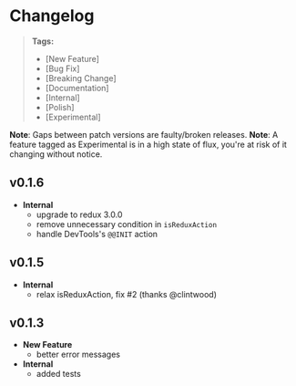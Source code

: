 # Changelog

> **Tags:**
> - [New Feature]
> - [Bug Fix]
> - [Breaking Change]
> - [Documentation]
> - [Internal]
> - [Polish]
> - [Experimental]

**Note**: Gaps between patch versions are faulty/broken releases.
**Note**: A feature tagged as Experimental is in a high state of flux, you're at risk of it changing without notice.

## v0.1.6

- **Internal**
  - upgrade to redux 3.0.0
  - remove unnecessary condition in `isReduxAction`
  - handle DevTools's `@@INIT` action

## v0.1.5

- **Internal**
  - relax isReduxAction, fix #2 (thanks @clintwood)

## v0.1.3

- **New Feature**
  - better error messages
- **Internal**
  - added tests
